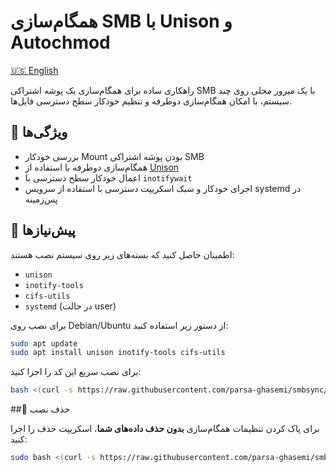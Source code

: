 # همگام‌سازی SMB با Unison و Autochmod

[🇺🇸 English](README.md)

راهکاری ساده برای همگام‌سازی یک پوشه اشتراکی SMB با یک میرور محلی روی چند سیستم، با امکان همگام‌سازی دوطرفه و تنظیم خودکار سطح دسترسی فایل‌ها.

## 🔧 ویژگی‌ها

- بررسی خودکار Mount بودن پوشه اشتراکی SMB
- همگام‌سازی دوطرفه با استفاده از [Unison](https://www.cis.upenn.edu/~bcpierce/unison/)
- اعمال خودکار سطح دسترسی با `inotifywait`
- اجرای خودکار و سبک اسکریپت دسترسی با استفاده از سرویس systemd در پس‌زمینه

## 🧩 پیش‌نیازها

اطمینان حاصل کنید که بسته‌های زیر روی سیستم نصب هستند:

- `unison`
- `inotify-tools`
- `cifs-utils`
- `systemd` (در حالت user)

برای نصب روی Debian/Ubuntu از دستور زیر استفاده کنید:

```bash
sudo apt update
sudo apt install unison inotify-tools cifs-utils
```

برای نصب سریع این کد را اجرا کنید:
```bash
bash <(curl -s https://raw.githubusercontent.com/parsa-ghasemi/smbsync/main/install.sh)

```

##🧹 حذف نصب


برای پاک کردن تنظیمات همگام‌سازی **بدون حذف داده‌های شما**، اسکریپت حذف را اجرا کنید:


```bash
sudo bash <(curl -s https://raw.githubusercontent.com/parsa-ghasemi/smbsync/main/uninstall.sh)
```
